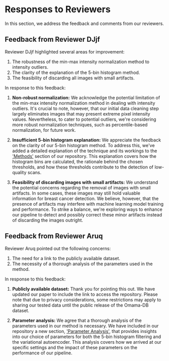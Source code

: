 # Responses to Reviewers

In this section, we address the feedback and comments from our reviewers.

## Feedback from Reviewer DJjf

Reviewer DJjf highlighted several areas for improvement:

1. The robustness of the min-max intensity normalization method to intensity outliers.
2. The clarity of the explanation of the 5-bin histogram method.
3. The feasibility of discarding all images with small artifacts.

In response to this feedback:

1. **Non-robust normalization:** We acknowledge the potential limitation of the min-max intensity normalization method in dealing with intensity outliers. It's crucial to note, however, that our initial data cleaning step largely eliminates images that may present extreme pixel intensity values. Nevertheless, to cater to potential outliers, we're considering more robust normalization techniques, such as percentile-based normalization, for future work.

2. **Insufficient 5-bin histogram explanation:** We appreciate the feedback on the clarity of our 5-bin histogram method. To address this, we've added a detailed explanation of the technique and its workings to the ['Methods'](./methods.md) section of our repository. This explanation covers how the histogram bins are calculated, the rationale behind the chosen thresholds, and how these thresholds contribute to the detection of low-quality scans.

3. **Feasibility of discarding images with small artifacts:** We understand the potential concerns regarding the removal of images with small artifacts. In some cases, these images may still hold valuable information for breast cancer detection. We believe, however, that the presence of artifacts may interfere with machine learning model training and performance. To strike a balance, we're exploring ways to enhance our pipeline to detect and possibly correct these minor artifacts instead of discarding the images outright.

## Feedback from Reviewer Aruq

Reviewer Aruq pointed out the following concerns:

1. The need for a link to the publicly available dataset.
2. The necessity of a thorough analysis of the parameters used in the method.

In response to this feedback:

1. **Publicly available dataset:** Thank you for pointing this out. We have updated our paper to include the link to access the repository. Please note that due to privacy considerations, some restrictions may apply to sharing our tested data until the public release of the Omama-DB dataset.

2. **Parameter analysis:** We agree that a thorough analysis of the parameters used in our method is necessary. We have included in our repository a new section, ['Parameter Analysis'](./parameter_analysis.md), that provides insights into our choice of parameters for both the 5-bin histogram filtering and the variational autoencoder. This analysis covers how we arrived at our specific settings and the impact of these parameters on the performance of our pipeline.
